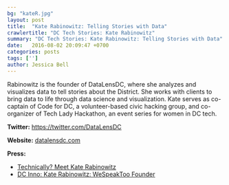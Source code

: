 ```yaml
---
bg: "kateR.jpg"
layout: post
title:  "Kate Rabinowitz: Telling Stories with Data"
crawlertitle: "DC Tech Stories: Kate Rabinowitz"
summary: "DC Tech Stories: Kate Rabinowitz: Telling Stories with Data"
date:   2016-08-02 20:09:47 +0700
categories: posts
tags: ['']
author: Jessica Bell
---
```

<div><script src="https://www.buzzsprout.com/108546/530285-kate-rabinowitz-telling-stories-with-data.js?player=small" type="text/javascript" charset="utf-8"></script></div>
<p class="no-margin"> Rabinowitz is the founder of DataLensDC, where she analyzes and visualizes data to tell stories about the District. She works with clients to bring data to life through data science and visualization. Kate serves as co-captain of Code for DC, a volunteer-based civic hacking group, and co-organizer of Tech Lady Hackathon, an event series for women in DC tech.</p>


<p><strong>Twitter:</strong> <a href="https://twitter.com/DataLensDC"> https://twitter.com/DataLensDC</a></p> 
<p><strong>Website:</strong> <a href="datalensdc.com">datalensdc.com</a></p>
<p><strong>Press:</strong>
    <ul class="no-bullets">
    <li><a class="red"  href="http://technical.ly/dc/2015/08/10/meet-kate-rabinowitz-self-taught-coder-behind-datalensdc/">Technically? Meet Kate Rabinowitz</a></li>
    <li><a  class="red" href="http://dcinno.streetwise.co/2017/01/06/kate-rabinowitz-datalensdc-we-speak-too-founder-on-diversity-in-tech/">DC Inno: Kate Rabinowitz: WeSpeakToo Founder</a></li>
    </ul> 
</p>
